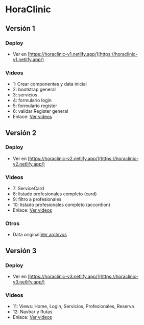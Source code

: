 # HoraClinic
## Versión 1
### Deploy
- Ver en [https://horaclinic-v1.netlify.app/](https://horaclinic-v1.netlify.app/)
### Videos
- 1: Crear componentes y data inicial
- 2: bootstrap general
- 3: servicios
- 4: formulario login
- 5: formulario register
- 6: validar Register general
- Enlace: [Ver videos](https://drive.google.com/drive/folders/1bgSeAqpbHayECFhV2_8w0m2SXrjbnB_M?usp=sharing)
## Versión 2
### Deploy
- Ver en [https://horaclinic-v2.netlify.app/](https://horaclinic-v2.netlify.app/)
### Videos
- 7: ServiceCard
- 8: listado profesionales completo (card)
- 9: filtro a profesionales
- 10: listado profesionales completo (accordion)
- Enlace: [Ver videos](https://drive.google.com/drive/folders/1NvfbmQr07m1zmG-W4r7R-8L7r9ufiG-y?usp=sharing)
### Otros
- Data original:[Ver archivos](https://drive.google.com/drive/folders/1Ccux1E_bDLNwnImTp_FwBmap8IOg-pqa?usp=sharing)
## Versión 3
### Deploy
- Ver en [https://horaclinic-v3.netlify.app/](https://horaclinic-v3.netlify.app/)
### Videos
- 11: Views: Home, Login, Servicios, Profesionales, Reserva
- 12: Navbar y Rutas
- Enlace: [Ver videos](https://drive.google.com/drive/folders/18anS3L2du8Bg0ui_MA1st47jCLJsXz6L?usp=sharing)